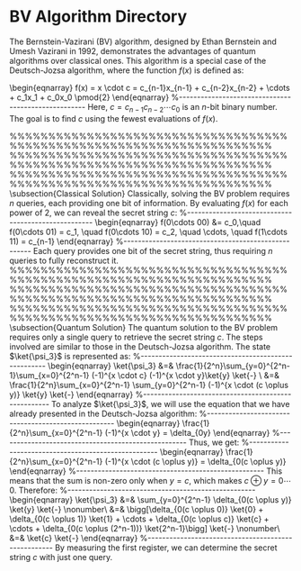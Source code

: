 # BV Algorithm Directory

The Bernstein-Vazirani (BV) algorithm, designed by Ethan Bernstein and Umesh Vazirani in 1992, demonstrates the advantages of quantum algorithms over classical ones. This algorithm is a special case of the Deutsch-Jozsa algorithm, where the function $f(x)$ is defined as:

\begin{eqnarray}
    f(x) = x \cdot c = c_{n-1}x_{n-1} + c_{n-2}x_{n-2} + \cdots + c_1x_1 + c_0x_0 \pmod{2}
\end{eqnarray}
%----------------------------------------------------
Here, $c = c_{n-1}c_{n-2}\cdots c_0$ is an $n$-bit binary number. The goal is to find $c$ using the fewest evaluations of $f(x)$.

%%%%%%%%%%%%%%%%%%%%%%%%%%%%%%%%%%%%%%%%%%%%%%%%%%%%%%%%%%%%%%%%%%%%%%
%%%%%%%%%%%%%%%%%%%%%%%%%%%%%%%%%%%%%%%%%%%%%%%%%%%%%%%%%%%%%%%%%%%%%%
%%%%%%%%%%%%%%%%%%%%%%%%%%%%%%%%%%%%%%%%%%%%%%%%%%%%%%%%%%%%%%%%%%%%%%
\subsection{Classical Solution}
Classically, solving the BV problem requires $n$ queries, each providing one bit of information. By evaluating $f(x)$ for each power of 2, we can reveal the secret string $c$:
%----------------------------------------------------
\begin{eqnarray}
    f(0\cdots 00) &= c_0,\quad f(0\cdots 01) = c_1, \quad f(0\cdots 10) = c_2, \quad \cdots, \quad f(1\cdots 11) =  c_{n-1}
\end{eqnarray}
%----------------------------------------------------
Each query provides one bit of the secret string, thus requiring $n$ queries to fully reconstruct it.
%%%%%%%%%%%%%%%%%%%%%%%%%%%%%%%%%%%%%%%%%%%%%%%%%%%%%%%%%%%%%%%%%%%%%%
%%%%%%%%%%%%%%%%%%%%%%%%%%%%%%%%%%%%%%%%%%%%%%%%%%%%%%%%%%%%%%%%%%%%%%
%%%%%%%%%%%%%%%%%%%%%%%%%%%%%%%%%%%%%%%%%%%%%%%%%%%%%%%%%%%%%%%%%%%%%%
\subsection{Quantum Solution}
The quantum solution to the BV problem requires only a single query to retrieve the secret string $c$. The steps involved are similar to those in the Deutsch-Jozsa algorithm. The state $\ket{\psi_3}$ is represented as:
%----------------------------------------------------
\begin{eqnarray}
    \ket{\psi_3} &=& \frac{1}{2^n}\sum_{y=0}^{2^n-1}\sum_{x=0}^{2^n-1} (-1)^{x \cdot c} (-1)^{x \cdot y}\ket{y} \ket{-} \\
    &=& \frac{1}{2^n}\sum_{x=0}^{2^n-1} \sum_{y=0}^{2^n-1} (-1)^{x \cdot (c \oplus y)} \ket{y} \ket{-}
\end{eqnarray}
%----------------------------------------------------
To analyze $\ket{\psi_3}$, we will use the equation that we have already presented in the Deutsch-Jozsa algorithm:
%----------------------------------------------------
\begin{eqnarray}
    \frac{1}{2^n}\sum_{x=0}^{2^n-1} (-1)^{x \cdot y} = \delta_{0y}
\end{eqnarray}
%----------------------------------------------------
Thus, we get:
%----------------------------------------------------
\begin{eqnarray}
    \frac{1}{2^n}\sum_{x=0}^{2^n-1} (-1)^{x \cdot (c \oplus y)} = \delta_{0(c \oplus y)}
\end{eqnarray}
%----------------------------------------------------
This means that the sum is non-zero only when $y = c$, which makes $c \oplus y = 0 \cdots 0$. Therefore:
%----------------------------------------------------
\begin{eqnarray}
    \ket{\psi_3} &=& \sum_{y=0}^{2^n-1} \delta_{0(c \oplus y)} \ket{y} \ket{-} \nonumber\\
    &=& \bigg[\delta_{0(c \oplus 0)} \ket{0} + \delta_{0(c \oplus 1)} \ket{1} + \cdots + \delta_{0(c \oplus c)} \ket{c} + \cdots + \delta_{0(c \oplus (2^n-1))} \ket{2^n-1}\bigg] \ket{-} \nonumber\\
    &=& \ket{c} \ket{-}
\end{eqnarray}
%----------------------------------------------------
By measuring the first register, we can determine the secret string $c$ with just one query.


